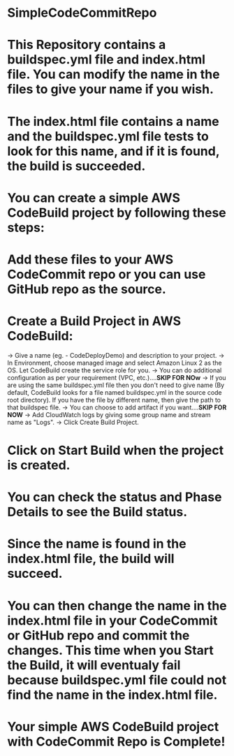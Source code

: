 # SimpleCodeCommitRepo
# This Repository contains a buildspec.yml file and index.html file. You can modify the name in the files to give your name if you wish.
# The index.html file contains a name and the buildspec.yml file tests to look for this name, and if it is found, the build is succeeded.
# You can create a simple AWS CodeBuild project by following these steps:
# Add these files to your AWS CodeCommit repo or you can use GitHub repo as the source.
# Create a Build Project in AWS CodeBuild:
  -> Give a name (eg. - CodeDeployDemo) and description to your project.
  -> In Environment, choose managed image and select Amazon Linux 2 as the OS. Let CodeBuild create the service role for you.
  -> You can do additional configuration as per your requirement (VPC, etc.)....**SKIP FOR NOw**
  -> If you are using the same buildspec.yml file then you don't need to give name (By default, CodeBuild looks for a file          named buildspec.yml in the source code root directory). If you have the file by different name, then give the path to          that buildspec file.
  -> You can choose to add artifact if you want....**SKIP FOR NOW**
  -> Add CloudWatch logs by giving some group name and stream name as "Logs".
  -> Click Create Build Project.
# Click on Start Build when the project is created.
# You can check the status and Phase Details to see the Build status.
# Since the name is found in the index.html file, the build will succeed.
# You can then change the name in the index.html file in your CodeCommit or GitHub repo and commit the changes. This time when you Start the Build, it will eventualy fail because buildspec.yml file could not find the name in the index.html file.
# Your simple AWS CodeBuild project with CodeCommit Repo is Complete!
